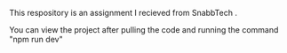 This respository is an assignment I recieved from SnabbTech .

You can view the project after pulling the code and running the command "npm run dev"

